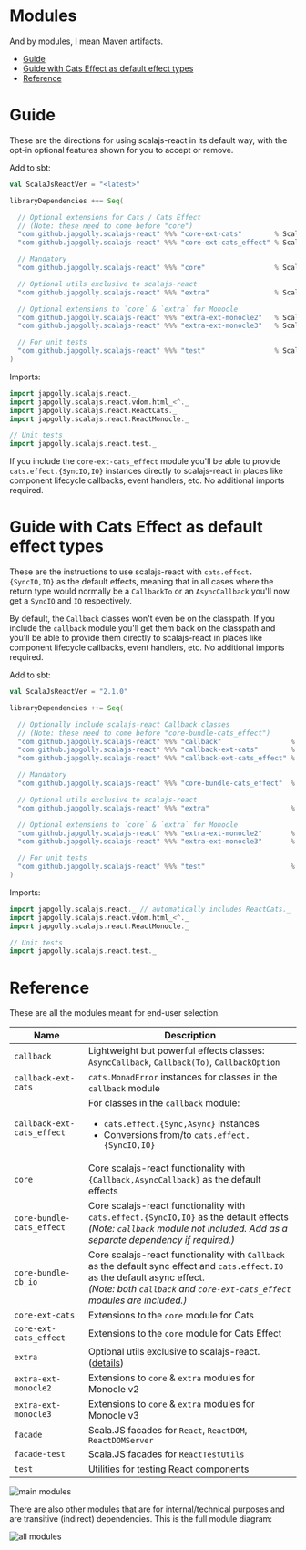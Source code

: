 # Modules

And by modules, I mean Maven artifacts.

- [Guide](#guide)
- [Guide with Cats Effect as default effect types](#guide-with-cats-effect-as-default-effect-types)
- [Reference](#reference)


# Guide

These are the directions for using scalajs-react in its default way,
with the opt-in optional features shown for you to accept or remove.

Add to sbt:

```scala
val ScalaJsReactVer = "<latest>"

libraryDependencies ++= Seq(

  // Optional extensions for Cats / Cats Effect
  // (Note: these need to come before "core")
  "com.github.japgolly.scalajs-react" %%% "core-ext-cats"        % ScalaJsReactVer,
  "com.github.japgolly.scalajs-react" %%% "core-ext-cats_effect" % ScalaJsReactVer,

  // Mandatory
  "com.github.japgolly.scalajs-react" %%% "core"                 % ScalaJsReactVer,

  // Optional utils exclusive to scalajs-react
  "com.github.japgolly.scalajs-react" %%% "extra"                % ScalaJsReactVer,

  // Optional extensions to `core` & `extra` for Monocle
  "com.github.japgolly.scalajs-react" %%% "extra-ext-monocle2"   % ScalaJsReactVer,
  "com.github.japgolly.scalajs-react" %%% "extra-ext-monocle3"   % ScalaJsReactVer,

  // For unit tests
  "com.github.japgolly.scalajs-react" %%% "test"                 % ScalaJsReactVer % Test,
)
```

Imports:

```scala
import japgolly.scalajs.react._
import japgolly.scalajs.react.vdom.html_<^._
import japgolly.scalajs.react.ReactCats._
import japgolly.scalajs.react.ReactMonocle._

// Unit tests
import japgolly.scalajs.react.test._
```

If you include the `core-ext-cats_effect` module you'll be able to provide `cats.effect.{SyncIO,IO}` instances
directly to scalajs-react in places like component lifecycle callbacks, event handlers, etc.
No additional imports required.


# Guide with Cats Effect as default effect types

These are the instructions to use scalajs-react with `cats.effect.{SyncIO,IO}` as the default effects,
meaning that in all cases where the return type would normally be a `CallbackTo` or an `AsyncCallback`
you'll now get a `SyncIO` and `IO` respectively.

By default, the `Callback` classes won't even be on the classpath.
If you include the `callback` module you'll get them back on the classpath and you'll be able to provide them
directly to scalajs-react in places like component lifecycle callbacks, event handlers, etc.
No additional imports required.

Add to sbt:

```scala
val ScalaJsReactVer = "2.1.0"

libraryDependencies ++= Seq(

  // Optionally include scalajs-react Callback classes
  // (Note: these need to come before "core-bundle-cats_effect")
  "com.github.japgolly.scalajs-react" %%% "callback"                 % ScalaJsReactVer,
  "com.github.japgolly.scalajs-react" %%% "callback-ext-cats"        % ScalaJsReactVer,
  "com.github.japgolly.scalajs-react" %%% "callback-ext-cats_effect" % ScalaJsReactVer,

  // Mandatory
  "com.github.japgolly.scalajs-react" %%% "core-bundle-cats_effect"  % ScalaJsReactVer,

  // Optional utils exclusive to scalajs-react
  "com.github.japgolly.scalajs-react" %%% "extra"                    % ScalaJsReactVer,

  // Optional extensions to `core` & `extra` for Monocle
  "com.github.japgolly.scalajs-react" %%% "extra-ext-monocle2"       % ScalaJsReactVer,
  "com.github.japgolly.scalajs-react" %%% "extra-ext-monocle3"       % ScalaJsReactVer,

  // For unit tests
  "com.github.japgolly.scalajs-react" %%% "test"                     % ScalaJsReactVer % Test,
)
```

Imports:

```scala
import japgolly.scalajs.react._ // automatically includes ReactCats._
import japgolly.scalajs.react.vdom.html_<^._
import japgolly.scalajs.react.ReactMonocle._

// Unit tests
import japgolly.scalajs.react.test._
```


# Reference

These are all the modules meant for end-user selection.

| Name                       | Description |
|----------------------------|-------------|
| `callback`                 | Lightweight but powerful effects classes:<br> `AsyncCallback`, `Callback(To)`, `CallbackOption` |
| `callback-ext-cats`        | `cats.MonadError` instances for classes in the `callback` module |
| `callback-ext-cats_effect` | For classes in the `callback` module: <ul><li>`cats.effect.{Sync,Async}` instances</li><li>Conversions from/to `cats.effect.{SyncIO,IO}`</li></ul>  |
| `core`                     | Core scalajs-react functionality with `{Callback,AsyncCallback}` as the default effects |
| `core-bundle-cats_effect`  | Core scalajs-react functionality with `cats.effect.{SyncIO,IO}` as the default effects<br>*(Note: `callback` module not included. Add as a separate dependency if required.)* |
| `core-bundle-cb_io`        | Core scalajs-react functionality with `Callback` as the default sync effect and `cats.effect.IO` as the default async effect.<br>*(Note: both `callback` and `core-ext-cats_effect` modules are included.)* |
| `core-ext-cats`            | Extensions to the `core` module for Cats |
| `core-ext-cats_effect`     | Extensions to the `core` module for Cats Effect |
| `extra`                    | Optional utils exclusive to scalajs-react. ([details](./EXTRA.md)) |
| `extra-ext-monocle2`       | Extensions to `core` & `extra` modules for Monocle v2 |
| `extra-ext-monocle3`       | Extensions to `core` & `extra` modules for Monocle v3 |
| `facade`                   | Scala.JS facades for `React`, `ReactDOM`, `ReactDOMServer` |
| `facade-test`              | Scala.JS facades for `ReactTestUtils` |
| `test`                     | Utilities for testing React components |

![main modules](https://rawgit.com/japgolly/scalajs-react/master/doc/modules-main.gv.7563cdfa19f268785faed6501fe5ff66.svg)

There are also other modules that are for internal/technical purposes and are transitive (indirect) dependencies.
This is the full module diagram:

![all modules](https://rawgit.com/japgolly/scalajs-react/master/doc/modules.gv.89d12e3a880d53fc8545744266e9aeb7.svg)
